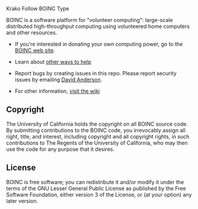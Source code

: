 Krako Follow BOINC Type

BOINC is a software platform for "volunteer computing":
large-scale distributed high-throughput computing using volunteered home computers and other resources.

* If you're interested in donating your own computing power,
go to the [BOINC web site](https://boinc.berkeley.edu).

* Learn about [other ways to help](CONTRIBUTING.md)

* Report bugs by creating issues in this repo.
Please report security issues by emailing
[David Anderson](https://boinc.berkeley.edu/anderson/).

* For other information, [visit the wiki](https://github.com/BOINC/boinc/wiki)

## Copyright

The University of California holds the copyright on all BOINC source code. By
submitting contributions to the BOINC code, you irrevocably assign all right,
title, and interest, including copyright and all copyright rights, in such
contributions to The Regents of the University of California, who may then
use the code for any purpose that it desires.

## License
BOINC is free software; you can redistribute it and/or modify it
under the terms of the GNU Lesser General Public License
as published by the Free Software Foundation,
either version 3 of the License, or (at your option) any later version.
